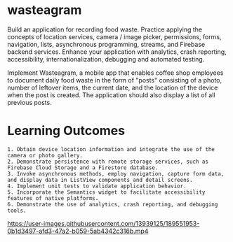 # wasteagram

Build an application for recording food waste. Practice applying the concepts of location services, camera / image picker, permissions, forms, navigation, lists, asynchronous programming, streams, and Firebase backend services. Enhance your application with analytics, crash reporting, accessibility, internationalization, debugging and automated testing.
 
Implement Wasteagram, a mobile app that enables coffee shop employees to document daily food waste in the form of "posts" consisting of a photo, number of leftover items, the current date, and the location of the device when the post is created. The application should also display a list of all previous posts.

# Learning Outcomes
    1. Obtain device location information and integrate the use of the camera or photo gallery.
    2. Demonstrate persistence with remote storage services, such as Firebase Cloud Storage and a Firestore database. 
    3. Invoke asynchronous methods, employ navigation, capture form data, and display data in ListView components and detail screens. 
    4. Implement unit tests to validate application behavior. 
    5. Incorporate the Semantics widget to facilitate accessibility features of native platforms. 
    6. Demonstrate the use of analytics, crash reporting, and debugging tools.






https://user-images.githubusercontent.com/13939125/189551953-0b1d3497-afd3-47a2-b059-5ab4342c316b.mp4

